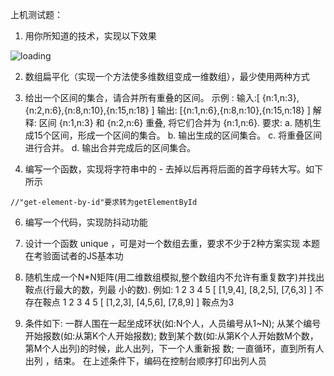上机测试题：



1. 用你所知道的技术，实现以下效果

![loading](https://user-images.githubusercontent.com/65204427/184561920-f4b4ad4b-e59b-452a-ab43-c1a92b055f4d.gif)


2. 数组扁平化（实现一个方法使多维数组变成一维数组），最少使用两种方式

3. 给出一个区间的集合，请合并所有重叠的区间。 
示例 :
输入:[ {n:1,n:3},{n:2,n:6},{n:8,n:10},{n:15,n:18} ]
输出: [{n:1,n:6},{n:8,n:10},{n:15,n:18} ]
解释: 区间 {n:1,n:3} 和 {n:2,n:6} 重叠, 将它们合并为 {n:1,n:6}. 要求:
a. 随机生成15个区间，形成一个区间的集合。 
b. 输出生成的区间集合。
c. 将重叠区间进行合并。
d. 输出合并完成后的区间集合。

5. 编写一个函数，实现将字符串中的 - 去掉以后再将后面的首字母转大写。如下所示
```
//"get-element-by-id"要求转为getElementById
```
6. 编写一个代码，实现防抖动功能

1. 设计一个函数 unique ，可是对一个数组去重，要求不少于2种方案实现 本题在考验面试者的JS基本功
2. 随机生成一个N*N矩阵(用二维数组模拟,整个数组内不允许有重复数字)并找出鞍点(行最大的数，列最 小的数).
例如:
 1 2 3 4 5
[
[1,9,4],
[8,2,5],
[7,6,3] ]
不存在鞍点
 1 2 3 4 5
[
[1,2,3],
[4,5,6],
[7,8,9] ]
鞍点为3
3. 条件如下:
一群人围在一起坐成环状(如:N个人，人员编号从1~N); 从某个编号开始报数(如:从第K个人开始报数); 数到某个数(如:从第K个人开始数M个数，第M个人出列)的时候，此人出列，下一个人重新报 数;
一直循环，直到所有人出列 ，结束。 在上述条件下，编码在控制台顺序打印出列人员
